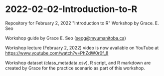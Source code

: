 # 2022-02-02-Introduction-to-R
Repository for February 2, 2022 "Introduction to R" Workshop by Grace. E. Seo

Workshop guide by Grace E. Seo (seog@myumanitoba.ca)

Workshop lecture (February 2, 2022) video is now available on YouTube at https://www.youtube.com/watch?v=PhZdW0r0f_8


Workshop dataset (class_metadata.csv), R script, and R markdown are created by Grace for the practice scenario as part of this workshop.
